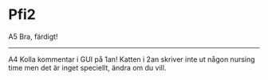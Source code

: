 # Pfi2

A5
Bra, färdigt!

----

A4
Kolla kommentar i GUI på 1an! Katten i 2an skriver inte ut någon nursing time men det är inget speciellt, ändra om du vill.
